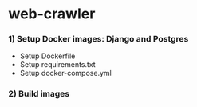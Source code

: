 # web-crawler

### 1) Setup Docker images: Django and Postgres
- Setup Dockerfile
- Setup requirements.txt
- Setup docker-compose.yml

### 2) Build images
